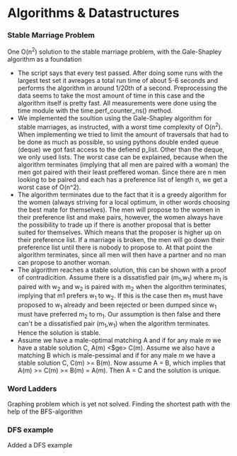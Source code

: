 # Algorithms & Datastructures

### Stable Marriage Problem
One O(n<sup>2</sup>) solution to the stable marriage problem, with the Gale-Shapley algorithm as a foundation
* The script says that every test passed. After doing some runs with the largest test set it avreages a total run time of about 5-6 seconds and performs the algorithm in around 1/20th of a second. Preprocessing the data seems to take the most amount of time in this case and the algorithm itself is pretty fast. All measurements were done using the time module with the time.perf_counter_ns() method.
* We implemented the soultion using the Gale-Shapley algorithm for stable marriages, as instructed, with a worst time complexity of O(n<sup>2</sup>). When implementing we tried to limit the amount of traversals that had to be done as much as possible, so using pythons double ended queue (deque) we got fast access to the defiend p_list. Other than the deque, we only used lists. The worst case can be explained, because when the algorithm terminates (implying that all men are paired with a woman) the men got paired with their least preffered woman. Since there are n men looking to be paired and each has a preference list of length n, we get a worst case of O(n^2).
* The algorithm terminates due to the fact that it is a greedy algorithm for the women (always striving for a local optimum, in other words choosing the best mate for themselves). The men will propose to the women in their preference list and make pairs, however, the women always have the possibility to trade up if there is another proposal that is better suited for themselves. Which means that the proposer is higher up on their preference list. If a marriage is broken, the men will go down their preference list until there is nobody to propose to. At that point the algorithm terminates, since all men will then have a partner and no man can propose to another woman.
* The algorithm reaches a stable solution, this can be shown with a proof of contradicition. Assume there is a dissatisfied pair (m<sub>1</sub>,w<sub>1</sub>) where m<sub>1</sub> is paired with w<sub>2</sub> and w<sub>2</sub> is paired with m<sub>2</sub> when the algorithm terminates, implying that m1 prefers w<sub>1</sub> to w<sub>2</sub>. If this is the case then m<sub>1</sub> must have proposed to w<sub>1</sub> already and been rejected or been dumped since w<sub>1</sub> must have preferred m<sub>2</sub> to m<sub>1</sub>. Our assumption is then false and there can't be a dissatisfied pair (m<sub>1</sub>,w<sub>1</sub>) when the algorithm terminates. Hence the solution is stable.
* Assume we have a male-optimal matching A and if for any male *m* we have a stable solution C, A(m) <$ge> C(m). Assume we also have a matching B which is male-pessimal and if for any male *m* we have a stable solution C, C(m) >= B(m). Now assume A = B, which implies that A(m) >= C(m) >= B(m) = A(m). Then A = C and the solution is unique.

### Word Ladders
Graphing problem which is yet not solved. Finding the shortest path with the help of the BFS-algorithm

### DFS example
Added a DFS example
